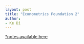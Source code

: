 ```yaml
---
layout: post
title: "Econometrics Foundation 2"
author:
- Ke Bi
---
```


[*notes available here](https://www.dropbox.com/scl/fi/11l9de4k067q0pdmfertl/IV.pptx?rlkey=2huic7f23bcvs0zfut7ernmsr&st=ulk4cqym&dl=0)